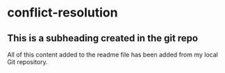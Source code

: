 # conflict-resolution

## This is a subheading created in the git repo

All of this content added to the readme file has been added from my local Git repository.
